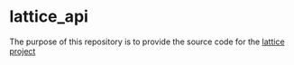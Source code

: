 # lattice_api

The purpose of this repository is to provide the source code for the [lattice project]()
